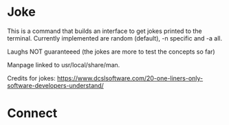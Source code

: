 # Joke

This is a command that builds an interface to get jokes printed to the terminal.
Currently implemented are random (default), -n specific and -a all.

Laughs NOT guaranteeed (the jokes are more to test the concepts so far)

Manpage linked to usr/local/share/man.

Credits for jokes:
https://www.dcslsoftware.com/20-one-liners-only-software-developers-understand/

# Connect
